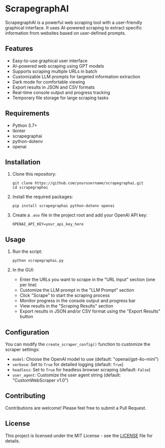 # ScrapegraphAI

ScrapegraphAI is a powerful web scraping tool with a user-friendly graphical interface. It uses AI-powered scraping to extract specific information from websites based on user-defined prompts.

## Features

- Easy-to-use graphical user interface
- AI-powered web scraping using GPT models
- Supports scraping multiple URLs in batch
- Customizable LLM prompts for targeted information extraction
- Dark mode for comfortable viewing
- Export results in JSON and CSV formats
- Real-time console output and progress tracking
- Temporary file storage for large scraping tasks

## Requirements

- Python 3.7+
- tkinter
- scrapegraphai
- python-dotenv
- openai

## Installation

1. Clone this repository:
   ```
   git clone https://github.com/yourusername/scrapegraphai.git
   cd scrapegraphai
   ```

2. Install the required packages:
   ```
   pip install scrapegraphai python-dotenv openai
   ```

3. Create a `.env` file in the project root and add your OpenAI API key:
   ```
   OPENAI_API_KEY=your_api_key_here
   ```

## Usage

1. Run the script:
   ```
   python scrapegraphai.py
   ```

2. In the GUI:
   - Enter the URLs you want to scrape in the "URL Input" section (one per line)
   - Customize the LLM prompt in the "LLM Prompt" section
   - Click "Scrape" to start the scraping process
   - Monitor progress in the console output and progress bar
   - View results in the "Scraping Results" section
   - Export results in JSON and/or CSV format using the "Export Results" button

## Configuration

You can modify the `create_scraper_config()` function to customize the scraper settings:

- `model`: Choose the OpenAI model to use (default: "openai/gpt-4o-mini")
- `verbose`: Set to `True` for detailed logging (default: `True`)
- `headless`: Set to `True` for headless browser scraping (default: `False`)
- `user_agent`: Customize the user agent string (default: "CustomWebScraper v1.0")

## Contributing

Contributions are welcome! Please feel free to submit a Pull Request.

## License

This project is licensed under the MIT License - see the [LICENSE](LICENSE) file for details.
